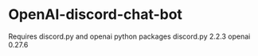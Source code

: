 # OpenAI-discord-chat-bot

Requires discord.py and openai python packages
discord.py 2.2.3
openai 0.27.6
